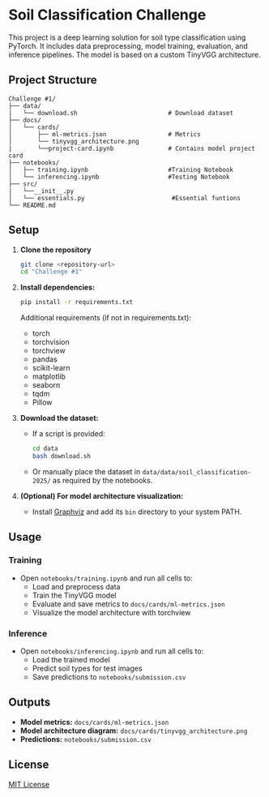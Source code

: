 # Soil Classification Challenge

This project is a deep learning solution for soil type classification using PyTorch. It includes data preprocessing, model training, evaluation, and inference pipelines. The model is based on a custom TinyVGG architecture.

## Project Structure

```
Challenge #1/
├── data/
|   └── download.sh                         # Download dataset
├── docs/
│   └── cards/
│       ├── ml-metrics.json                 # Metrics
│       └── tinyvgg_architecture.png
|       └──project-card.ipynb               # Contains model project card
├── notebooks/
│   ├── training.ipynb                      #Training Notebook
│   └── inferencing.ipynb                   #Testing Notebook
├── src/
|   └──__init__.py
│   └── essentials.py                        #Essential funtions
└── README.md
```

## Setup

1. **Clone the repository**
   ```bash
   git clone <repository-url>
   cd "Challenge #1"
   ```

2. **Install dependencies:**
   ```bash
   pip install -r requirements.txt
   ```
   Additional requirements (if not in requirements.txt):
   - torch
   - torchvision
   - torchview
   - pandas
   - scikit-learn
   - matplotlib
   - seaborn
   - tqdm
   - Pillow

3. **Download the dataset:**
   - If a script is provided:
     ```bash
     cd data
     bash download.sh
     ```
   - Or manually place the dataset in `data/data/soil_classification-2025/` as required by the notebooks.

4. **(Optional) For model architecture visualization:**
   - Install [Graphviz](https://graphviz.gitlab.io/download/) and add its `bin` directory to your system PATH.

## Usage

### Training

- Open `notebooks/training.ipynb` and run all cells to:
  - Load and preprocess data
  - Train the TinyVGG model
  - Evaluate and save metrics to `docs/cards/ml-metrics.json`
  - Visualize the model architecture with torchview

### Inference

- Open `notebooks/inferencing.ipynb` and run all cells to:
  - Load the trained model
  - Predict soil types for test images
  - Save predictions to `notebooks/submission.csv`

## Outputs

- **Model metrics:** `docs/cards/ml-metrics.json`
- **Model architecture diagram:** `docs/cards/tinyvgg_architecture.png`
- **Predictions:** `notebooks/submission.csv`

## License

[MIT License](LICENSE)